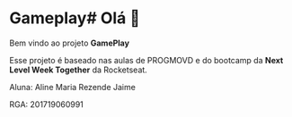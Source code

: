 # Gameplay# Olá 👋

Bem vindo ao projeto **GamePlay** 

Esse projeto é baseado nas aulas de PROGMOVD e do bootcamp da **Next Level Week Together** da Rocketseat. 


Aluna: Aline Maria Rezende Jaime


RGA: 201719060991


